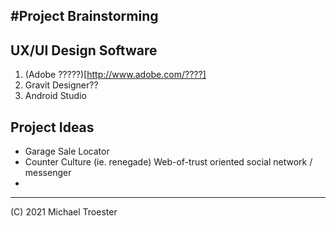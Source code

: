 #Project Brainstorming
----
## UX/UI Design Software
1. (Adobe ?????)[http://www.adobe.com/????]
2. Gravit Designer??
3. Android Studio

## Project Ideas
* Garage Sale Locator
* Counter Culture (ie. renegade) Web-of-trust oriented social network / messenger
* 


---
(C) 2021 Michael Troester
